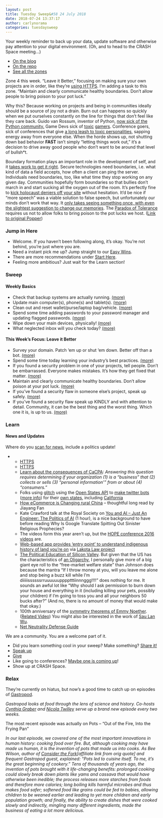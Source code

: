 ```yaml
---
layout: post
title: Tuesday Sweep&#58 24 July 2018
date: 2018-07-24 13:37:17
author: carlynorama
categories: tuesdaysweep
---
```


Your weekly reminder to back up your data, update software and otherwise pay attention to your digital environment. (Oh, and to head to the CRASH Space meeting…)

*   [On the blog](https://blog.crashspace.org/2018/07/tuesday-sweep-24-july-2018/)
*   [On the repo](https://crashspace.github.io/tuesday/tuesdaysweep/2018/07/24/tuesday-sweep.html)
*   [See all the zones](https://crashspace.github.io/tuesday/sweep/)

Zone 4 this week. “Leave it Better,” focusing on making sure your own projects are in order, like they’re [using HTTPS](https://doesmysiteneedhttps.com/). I’m adding a task to this zone. “Maintain and clearly communicate healthy boundaries. Don’t allow people to bring poison to your pot luck.”

Why this? Because working on projects and being in communities ideally should be a source of joy not a drain. Burn out can happens so quickly when we put ourselves constantly on the line for things that don’t feel like they care back. Guido van Rossum, inventor of Python, [now sick of the Python community.](https://mail.python.org/pipermail/python-committers/2018-July/005664.html) Game Devs sick of [toxic](https://www.polygon.com/2018/7/10/17550276/guild-wars-2-arenanet-firings-jessica-price-gamergate) [gamers](https://kotaku.com/game-designer-says-developers-would-be-more-candid-if-g-1818729507). Conference goers, sick of conferences that give [a long leash to toxic personalities](https://medium.com/@nofashathope/statement-no-fascists-at-hope-c6873a64cc94), sapping energy away from everyone else. When the horde shows up, not shutting down bad behavior **FAST** isn’t simply “letting things work out,” it’s a decision to drive away good people who don’t want to be around that level of bullsh*t.

Boundary formation plays an important role in the development of self, and it [takes work to get it right](https://positivepsychologyprogram.com/great-self-care-setting-healthy-boundaries/). Secure technologies need boundaries, i.e. what kind of data a field accepts, how often a client can ping the server. Individuals need boundaries, too, like what time they stop working on any given day. Communities hopefully form boundaries so that bullies don’t march in and start sucking all the oxygen out of the room. It’s perfectly fine to [kick holocaust deniers off your site](https://slate.com/technology/2018/07/the-askhistorians-subreddit-banned-holocaust-deniers-and-facebook-should-too.html) without hesitation. It’d be nice if “more speech” was a viable solution to false speech, but unfortunately our minds don’t work that way. It [only takes seeing something once, with even the slightest suggestion to change our memories](https://www.vox.com/science-and-health/2018/4/20/17109764/deepfake-ai-false-memory-psychology-mandela-effect). The [Paradox of Tolerance](https://frameshiftconsulting.com/2017/09/10/the-intolerable-speech-rule-the-paradox-of-tolerance-for-tech-companies/) requires us not to allow folks to bring poison to the pot lucks we host. ([Link to original Popper](https://www.goodreads.com/work/quotes/6492090-the-open-society-and-its-enemies))

### Jump in Here

*   Welcome. If you haven’t been following along, it’s okay. You’re not behind, you’re just where you are.
*   Need a instant pick me up? Jump straight to our [Easy Wins](https://crashspace.github.io/tuesday/start/04-pick-an-easy-win.html).
*   There are more recommendations under [Start Here](https://crashspace.github.io/tuesday/start/).
*   Feeling more ambitious? Just wait for the Learn section!

### Sweep

#### Weekly Basics

*   Check that backup systems are actually running. [(more)](https://crashspace.github.io/tuesday/sweep/zone00/backup.html)
*   Update main computer(s), phone(s) and tablet(s). [(more)](https://crashspace.github.io/tuesday/sweep/zone00/update.html)
*   Clean out and reset wallet/purse/laptop bag/vehicle. [(more)](https://crashspace.github.io/tuesday/sweep/zone00/everyday_carry.html)
*   Spend some time adding passwords to your password manager and updating flagged passwords. [(more)](https://crashspace.github.io/tuesday/sweep/zone00/password_manager.html)
*   Wipe down your main devices, physically! [(more)](https://crashspace.github.io/tuesday/sweep/zone00/wipe_down.html)
*   What neglected inbox will you check today? [(more)](https://crashspace.github.io/tuesday/sweep/zone00/neglected_inboxes.html)

#### This Week’s Focus: Leave it Better

*   Survey your domain. Patch ‘em up or shut ‘em down. Better off than a bot. [(more)](https://crashspace.github.io/tuesday/sweep/zone04/survey_domain.html)
*   Spend some time today learning your industry’s best practices. [(more)](https://crashspace.github.io/tuesday/sweep/zone04/follow_best_practices.html)
*   If you found a security problem in one of your projects, tell people. Don’t be embarrassed. Everyone makes mistakes. It’s how they get fixed that matter. [(more)](https://crashspace.github.io/tuesday/sweep/zone04/admit_it.html)
*   Maintain and clearly communicate healthy boundaries. Don’t allow poison at your pot luck. [(more)](https://crashspace.github.io/tuesday/sweep/zone04/boundaries.html)
*   If you’ve found a security flaw in someone else’s project, speak up safely. [(more)](https://crashspace.github.io/tuesday/sweep/zone04/speak_up_safely.html)
*   If you’ve found a security flaw speak up KINDLY and with attention to detail. Community, it can be the best thing and the worst thing. Which one it is, is up to us. [(more)](https://crashspace.github.io/tuesday/sweep/zone04/speak_up_kindly.html)

### Learn

#### News and Updates

Where do you [scan for news](https://crashspace.github.io/tuesday/), include a politics update!

*   *   [HTTPS](https://doesmysiteneedhttps.com/)
    *   [HTTPS](https://citizenlab.ca/2018/03/bad-traffic-sandvines-packetlogic-devices-deploy-government-spyware-turkey-syria/)
    *   [Learn about the consequences of CaCPA](https://iapp.org/news/a/top-five-operational-impacts-of-cacpa-part-1-determining-if-youre-a-business-collecting-or-selling-consumers-personal-information/): _Answering this question requires determining if your organization (1) is a “business” that (2) collects or sells (3) “personal information’” from or about (4) “consumers.”_
    *   Folks using [glitch](https://glitch.com/) using the [Open States API](http://docs.openstates.org/en/latest/api/) to [make twitter bots](https://glitch.com/edit/#!/dull-equinox?path=README.md:1:0) ([more info](https://medium.com/@hello_55455/building-a-state-legislation-bot-a943a70aac51)) for their [own states](https://twitter-laws.glitch.me/), including [California](https://twitter.com/lawscalifornia)
    *   [How eCommerce is Changing rural China](https://www.newyorker.com/magazine/2018/07/23/how-e-commerce-is-transforming-rural-china) – thoughtful long read by Jiayang Fan
    *   Kate Crawford talk at the Royal Society on [You and AI – Just An Engineer: The Politics of AI](https://www.youtube.com/watch?v=HPopJb5aDyA) (1 hour), is a nice background to have before reading Why Is Google Translate Spitting Out Sinister Religious Prophecies?
    *   The videos form this year aren’t up, but the [HOPE conference 2016 videos](https://www.youtube.com/playlist?list=PLcajvRZA8E099SG5JGAaS56NMHPTbuHIV) are.
    *   [Web-based app provides ‘entry point’ to understand indigenous history of land you’re on](https://www.ktoo.org/2018/07/14/web-based-app-provides-entry-point-to-understand-indigenous-history-of-land-youre-on/) via [Lakota Law project](https://twitter.com/lakotalaw)
    *   [The Political Education of Silicon Valley](https://www.wired.com/story/political-education-silicon-valley/). But given that the US has the characteristics of [an Oligarchy](https://www.businessinsider.com/major-study-finds-that-the-us-is-an-oligarchy-2014-4), I personally give more of a big giant eye roll to the “free-market welfare state” than Johnson does because the mantra “If I throw money at you, will you leave me alone and stop being a buzz kill while I’m diiiiissssssrruuuuuupppptttiinnnggg!!!!” does nothing for me. It sounds an awful lot like “Why should I ask permission to burn down your house and everything in it (including killing your pets, possibly your children) if I’m going to toss you and all your neighbors 50 bucks after?” (And no, there is no amount of money that would make that okay.)
    *   100th anniversary of the [symmetry theorems of Emmy Noether](https://www.sciencenews.org/article/emmy-noether-theorem-legacy-physics-math). ([Related Video](https://www.youtube.com/watch?v=Rqfj7n5aSwY)) You might also be interested in the work of [Sau Lan Wu](https://www.wired.com/story/meet-the-woman-who-rocked-particle-physicsthree-times/).
    *   [Net Neutrality Defense Guide](https://www.eff.org/net-neutrality-defense)

We are a community. You are a welcome part of it.

*   Did you learn something cool in your sweep? Make something? [Share it!](https://blog.crashspace.org/2017/05/tuesday-sweep-9-may-2017/)
*   [Speak up](https://blog.crashspace.org/2016/12/one-thing-to-do-today-collect-phone-numbers-for-future-tuesday-sweeps/)
*   [Give](https://blog.crashspace.org/2016/11/one-thing-to-do-today-plan-a-way-to-give-to-the-cause-regularly/)
*   Like going to conferences? [Maybe one is coming up](https://infocon.org/cons/)!
*   Show up at CRASH Space.

### Relax

They’re currently on hiatus, but now’s a good time to catch up on episodes of [Gastropod](https://gastropod.com/).

_Gastropod looks at food through the lens of science and history. Co-hosts [Cynthia Graber](http://www.cynthiagraber.com/home/Welcome.html) and [Nicola Twilley](http://www.ediblegeography.com/) serve up a brand new episode every two weeks._

The most recent episode was actually on Pots – “Out of the Fire, Into the Frying Pan”

_In our last episode, we covered one of the most important innovations in human history: cooking food over fire. But, although cooking may have made us human, it is the invention of pots that made us into cooks. As Bee Wilson, author of [Consider the Fork](https://www.amazon.com/gp/product/0465056970/ref=as_li_tl?ie=UTF8&tag=gastropod-20&camp=1789&creative=9325&linkCode=as2&creativeASIN=0465056970&linkId=3110029496f2ef4e30b2d9745254cfc9)[affiliate link from orig quote] and frequent Gastropod guest, explained: “Pots led to cuisine itself. To me, it’s the great beginning of cookery.” Tens of thousands of years ago, the invention of pots brought with it life-changing benefits: prolonged cooking could slowly break down plants like yams and cassava that would have otherwise been inedible; the process releases more starches from foods and therefore more calories; long boiling kills harmful microbes and thus makes food safer; softened food like grains could be fed to babies, allowing children to be weaned earlier and leading to yet more children and early population growth; and finally, the ability to create dishes that were cooked slowly and indirectly, mingling many different ingredients, made the business of eating a lot more delicious._
